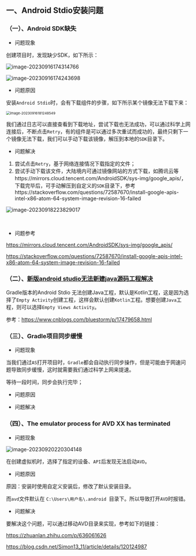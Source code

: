 ## 一、Android Stdio安装问题

### （一）、Android SDK缺失

- 问题现象

创建项目时，发现缺少SDK，如下所示：

![image-20230916174314766](D:\workSpace\androidPra\studyAndroidBasic\doc\问题记录.assets\image-20230916174314766.png)

![image-20230916174243698](D:\workSpace\androidPra\studyAndroidBasic\doc\问题记录.assets\image-20230916174243698.png)



- 问题原因

安装`Android Stdio`时，会有下载组件的步骤，如下所示某个镜像无法下载下来：

<img src="D:\workSpace\androidPra\studyAndroidBasic\doc\问题记录.assets\image-20230916181248549.png" alt="image-20230916181248549" style="zoom: 67%;" />



我们通过日志可以直接查看到下载地址，尝试下载也无法成功，可以通过科学上网连接后，不断点击`Retry`，有的组件是可以通过多次重试而成功的，最终只剩下一个镜像无法下载，我们可以手动下载该镜像，解压到本地的`SDK`目录下。





- 问题解决

1. 尝试点击`Retry`，基于网络连接情况下载指定的文件；
2. 尝试手动下载该文件，大陆境内可通过镜像网站的方式下载，如腾讯云等https://mirrors.cloud.tencent.com/AndroidSDK/sys-img/google_apis/，下载完毕后，可手动解压到自定义的`SDK`目录下，参考https://stackoverflow.com/questions/72587670/install-google-apis-intel-x86-atom-64-system-image-revision-16-failed

![image-20230918223829017](D:\workSpace\androidPra\studyAndroidBasic\doc\问题记录.assets\image-20230918223829017.png)



<br>



- 问题参考

https://mirrors.cloud.tencent.com/AndroidSDK/sys-img/google_apis/

https://stackoverflow.com/questions/72587670/install-google-apis-intel-x86-atom-64-system-image-revision-16-failed



### （二）、[新版android studio无法新建java源码工程解决](https://www.cnblogs.com/bluestorm/p/17479658.html)

Gradle版本的Android Stdio 无法创建Java工程，默认是Kotlin工程，这是因为选择了`Empty Activity`创建工程，这样会默认创建`Kotlin`工程。想要创建`Java`工程，则可以选择`Empty Views Activity`。

参考：https://www.cnblogs.com/bluestorm/p/17479658.html



### （三）、Gradle项目同步缓慢

- 问题现象

当我们通过`AS`打开项目时，`Gradle`都会自动执行同步操作，但是可能由于网速问题导致同步缓慢，这时就需要我们通过科学上网来提速。

等待一段时间，同步会执行完毕；



- 问题原因



- 问题解决



### （四）、The emulator process for AVD XX has terminated

- 问题现象

![image-20230920220304148](D:\workSpace\androidPra\studyAndroidBasic\doc\问题记录.assets\image-20230920220304148.png)



在创建虚拟机时，选择了指定的设备、`API`后发现无法启动`AVD`。



- 问题原因

原因：安装时使用自定义安装后，修改了默认安装目录。

而`avd`文件默认在 `C:\Users\用户名\.android `目录下。所以导致打开`AVD`时报错。



- 问题解决

要解决这个问题，可以通过移动AVD目录来实现，参考如下的链接：

https://zhuanlan.zhihu.com/p/636061626

https://blog.csdn.net/Simon13_11/article/details/120124987